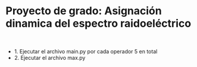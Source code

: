<h1>Proyecto de grado: Asignación dinamica del espectro raidoeléctrico</h1> <br>

<ul>
<li>1. Ejecutar el archivo main.py por cada operador 5 en total</li>
<li>2. Ejecutar el archivo max.py</li>
</ul>



